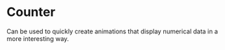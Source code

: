# Counter

Can be used to quickly create animations that display numerical data in a more interesting way.

<Playground />

<Usage />

<Api />

<Examples />

<Example value="default" />

